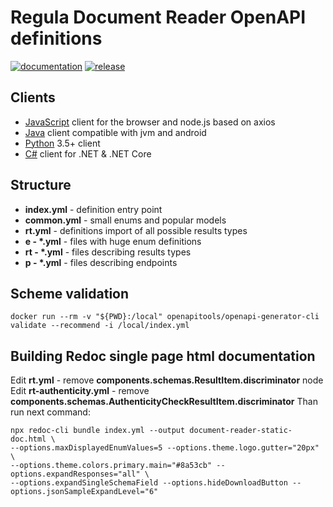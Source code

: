 # Regula Document Reader OpenAPI definitions

[![documentation](https://img.shields.io/badge/docs-en-f6858d?style=flat-square)](https://support.regulaforensics.com/hc/en-us/articles/115000916306-Documentation)
[![release](https://img.shields.io/github/v/release/regulaforensics/DocumentReader-web-openapi?style=flat-square)](https://github.com/regulaforensics/DocumentReader-web-openapi/releases)


## Clients

* [JavaScript](https://github.com/regulaforensics/DocumentReader-web-js-client) client for the browser and node.js based on axios
* [Java](https://github.com/regulaforensics/DocumentReader-web-java-client) client compatible with jvm and android
* [Python](https://github.com/regulaforensics/DocumentReader-web-python-client) 3.5+ client
* [C#](https://github.com/regulaforensics/DocumentReader-web-csharp-client) client for .NET & .NET Core

## Structure

* **index.yml** - definition entry point
* **common.yml** - small enums and popular models
* **rt.yml** - definitions import of all possible results types
* **e - \*.yml** - files with huge enum definitions
* **rt - \*.yml** - files describing results types
* **p - \*.yml** - files describing endpoints

##  Scheme validation
```
docker run --rm -v "${PWD}:/local" openapitools/openapi-generator-cli validate --recommend -i /local/index.yml 
```

## Building Redoc single page html documentation
Edit **rt.yml** - remove **components.schemas.ResultItem.discriminator** node
Edit **rt-authenticity.yml** - remove **components.schemas.AuthenticityCheckResultItem.discriminator**
Than run next command:
```
npx redoc-cli bundle index.yml --output document-reader-static-doc.html \
--options.maxDisplayedEnumValues=5 --options.theme.logo.gutter="20px" \
--options.theme.colors.primary.main="#8a53cb" --options.expandResponses="all" \
--options.expandSingleSchemaField --options.hideDownloadButton --options.jsonSampleExpandLevel="6"
```